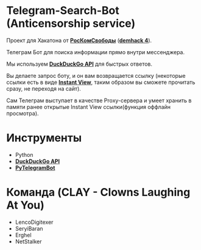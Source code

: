 # Telegram-Search-Bot (Anticensorship service)
Проект для Хакатона от [**РосКомСвободы**](https://roskomsvoboda.org/) ([**demhack 4**](https://demhack.ru/)).

Телеграм Бот для поиска информации прямо внутри мессенджера.

Мы используем [**DuckDuckGo API**](https://api.duckduckgo.com/api) для быстрых ответов.

Вы делаете запрос боту, и он вам возвращается ссылку (некоторые ссылки есть в виде [**Instant View**](https://instantview.telegram.org/), таким образом вы сможете прочитать сразу, не переходя на сайт).

Сам Телеграм выступает в качестве Proxy-сервера и умеет хранить в памяти ранее открытые Instant View ссылки(функция оффлайн просмотра).

# Инструменты
- Python
- [**DuckDuckGo API**](https://api.duckduckgo.com/api)
- [**PyTelegramBot**](https://github.com/eternnoir/pyTelegramBotAPI)

# Команда (CLAY - Clowns Laughing At You)
- LencoDigitexer
- SeryiBaran
- Erghel
- NetStalker
